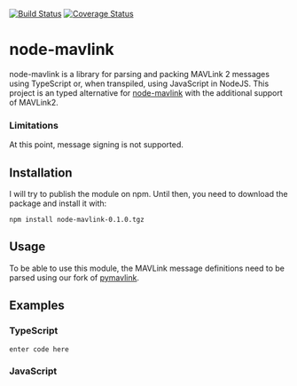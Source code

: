 [![Build Status](https://travis-ci.org/ifrunistuttgart/node-mavlink.svg?branch=master)](https://travis-ci.org/ifrunistuttgart/node-mavlink)
[![Coverage Status](https://coveralls.io/repos/github/ifrunistuttgart/node-mavlink/badge.svg?branch=master)](https://coveralls.io/github/ifrunistuttgart/node-mavlink?branch=master)
# node-mavlink
node-mavlink is a library for parsing and packing MAVLink 2 messages using TypeScript or, when transpiled, using JavaScript in NodeJS. This project is an typed alternative for [node-mavlink](https://github.com/omcaree/node-mavlink) with the additional support of MAVLink2.
### Limitations
At this point, message signing is not supported.
## Installation
I will try to publish the module on npm. Until then, you need to download the package and install it with:

    npm install node-mavlink-0.1.0.tgz

## Usage
To be able to use this module, the MAVLink message definitions need to be parsed using our fork of [pymavlink](https://github.com/ifrunistuttgart/pymavlink).
## Examples
### TypeScript

    enter code here

### JavaScript
<!--stackedit_data:
eyJoaXN0b3J5IjpbMTYyNDk4ODc2N119
-->
